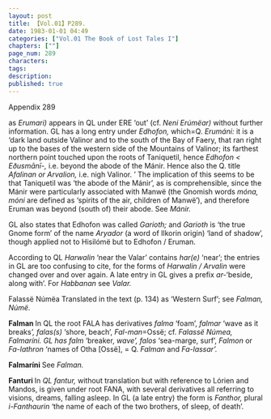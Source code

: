 ```yaml
---
layout: post
title: 【Vol.01】P289.
date: 1983-01-01 04:49
categories: ["Vol.01 The Book of Lost Tales I"]
chapters: [""]
page_num: 289
characters: 
tags: 
description: 
published: true
---
```


<p style="text-indent: 0;">
Appendix 289
</p>

as <I>Erumari) </I>appears in QL under ERE ‘out’ (cf. <I>Neni Erúmëar) </I>without further information. GL has a long entry under <I>Edhofon, </I>which=Q. <I>Erumáni: </I>it is a ‘dark land outside Valinor and to the south of the Bay of Faery, that ran right up to the bases of the western side of the Mountains of Valinor; its farthest northern point touched upon the roots of Taniquetil, hence <I>Edhofon < Eðusmānī-, </I>i.e. beyond the abode of the Mánir. Hence also the Q. title <I>Afalinan or Arvalion, </I>i.e. nigh Valinor. ’ The implication of this seems to be that Taniquetil was ‘the abode of the Mánir’, as is comprehensible, since the Mánir were particularly associated with Manwë (the Gnomish words <I>móna, móni </I>are defined as ‘spirits of the air, children of Manwë’), and therefore Eruman was beyond (south of) their abode. See <I>Mánir.</I>

GL also states that Edhofon was called <I>Garioth; </I>and <I>Garioth </I>is ‘the true Gnome form’ of the name <I>Aryador </I>(a word of Ilkorin origin) ‘land of shadow’, though applied not to Hisilómë but to Edhofon / Eruman.

According to QL <I>Harwalin </I>‘near the Valar’ contains <I>har(e) </I>‘near’; the entries in GL are too confusing to cite, for the forms of <I>Harwalin / Arvalin </I>were changed over and over again. A late entry in GL gives a prefix <I>ar-</I>‘beside, along with’. For <I>Habbanan </I>see <I>Valar.</I>

Falassë Númëa Translated in the text (p. 134) as ‘Western Surf’; see <I>Falman, Númë.</I>

<B>Falman   </B>In QL the root FALA has derivatives <I>falma </I>‘foam’, <I>falmar </I>‘wave as it breaks<I>’, falas(s) </I>‘shore, beach’, <I>Fal-man</I>=Ossë; cf. <I>Falassë Númea, Falmaríni. GL has falm </I>‘breaker, <I>wave’, falos </I>‘sea-marge, surf’, <I>Falmon </I>or <I>Fa-lathron </I>‘names of Otha [Ossë], = Q. <I>Falman </I>and <I>Fa-lassar’.</I>

<B>Falmaríni  </B>See <I>Falman.</I>

<B>Fanturi   </B>In <I>QL fantur, </I>without translation but with reference to Lórien and Mandos, is given under root FANA, with several derivatives all referring to visions, dreams, falling asleep. In GL (a late entry) the form is <I>Fanthor, </I>plural <I>i-Fanthaurin </I>‘the name of each of the two brothers, of sleep, of death’.

